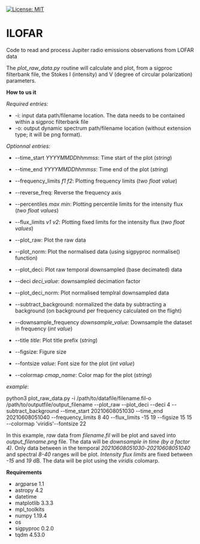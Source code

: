 [![License: MIT](https://img.shields.io/badge/License-MIT-yellow.svg)](https://opensource.org/licenses/MIT)

# ILOFAR
Code to read and process Jupiter radio emissions observations from LOFAR data

The *plot_raw_data.py* routine will calculate and plot, from a sigproc filterbank file, the Stokes I (intensity) and V (degree of circular polarization) parameters.


**How to us it**

*Required entries:*
* -i: input data path/filename location. The data needs to be contained within a sigproc filterbank file
* -o: output dynamic spectrum path/filename location (without extension type; it will be png format).

*Optionnal entries:*

* --time_start *YYYYMMDDhhmmss*: Time start of the plot (*string*)
* --time_end *YYYYMMDDhhmmss*: Time end of the plot (*string*)

* --frequency_limits *f1 f2*: Plotting frequency limits (*two float value*)
* --reverse_freq: Reverse the frequency axis

* --percentiles *max min*: Plotting percentile limits for the intensity flux (*two float values*)
* --flux_limits *v1 v2*: Plotting fixed limits for the intensity flux (*two float values*)

* --plot_raw: Plot the raw data
* --plot_norm: Plot the normalised data (using sigpyproc normalise() function)
* --plot_deci: Plot raw temporal downsampled (base decimated) data
* --deci *deci_value*: downsampled decimation factor
* --plot_deci_norm: Plot normalised templral downsampled data

* --subtract_background: normalized the data by subtracting a background (on background per frequency calculated on the flight)

* --downsample_frequency *downsample_value*: Downsample the dataset in frequency (*int value*)

* --title *title*: Plot title prefix (*string*)
* --figsize: Figure size
* --fontsize *value*: Font size for the plot (*int value*)
* --colormap *cmap_name*: Color map for the plot (*string*)


*example*:

python3 plot_raw_data.py -i /path/to/datafile/filename.fil-o /path/to/outputfile/output_filename --plot_raw --plot_deci --deci 4 --subtract_background --time_start 20210608051030 --time_end 20210608051040 --frequency_limits 8 40 --flux_limits -15 19 --figsize 15 15 --colormap 'viridis'--fontsize 22

In this example, *raw* data from *filename.fil* will be plot and saved into *output_filename.png* file. The data will be *downsample in time (by a factor 4)*. Only data between in the temporal *20210608051030*-*20210608051040* and spectral *8-40* ranges will be plot. *Intensity flux limits* are fixed between *-15* and *19* dB. The data will be plot using the *viridis* colomarp.

**Requirements**
* argparse 1.1
* astropy 4.2
* datetime
* matplotlib 3.3.3
* mpl_toolkits
* numpy 1.19.4
* os 
* sigpyproc 0.2.0 
* tqdm 4.53.0
